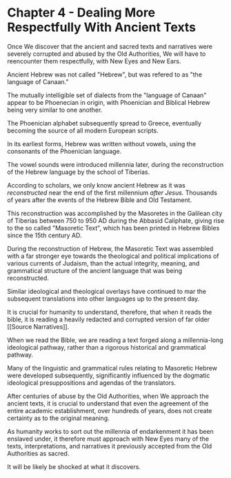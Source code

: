 # Chapter 4 - Dealing More Respectfully With Ancient Texts

Once We discover that the ancient and sacred texts and narratives were severely corrupted and abused by the Old Authorities, We will have to reencounter them respectfully, with New Eyes and New Ears. 

Ancient Hebrew was not called "Hebrew", but was refered to as "the language of Canaan." 

The mutually intelligible set of dialects from the "language of Canaan" appear to be Phoenecian in origin, with Phoenician and Biblical Hebrew being very similar to one another. 

The Phoenician alphabet subsequently spread to Greece, eventually becoming the source of all modern European scripts. 

In its earliest forms, Hebrew was written without vowels, using the consonants of the Phoenician language. 

The vowel sounds were introduced millennia later, during the reconstruction of the Hebrew language by the school of Tiberias. 

According to scholars, we only know ancient Hebrew as it was *reconstructed* near the end of the first millennium *after Jesus.* Thousands of years after the events of the Hebrew Bible and Old Testament. 

This reconstruction was accomplished by the Masoretes in the Galilean city of Tiberias between 750 to 950 AD during the Abbasid Caliphate, giving rise to the so called "Masoretic Text", which has been printed in Hebrew Bibles since the 15th century AD. 

During the reconstruction of Hebrew, the Masoretic Text was assembled with a far stronger eye towards the theological and political implications of various currents of Judaism, than the actual integrity, meaning, and grammatical structure of the ancient language that was being reconstructed. 

Similar ideological and theological overlays have continued to mar the subsequent translations into other languages up to the present day.  

It is crucial for humanity to understand, therefore, that when it reads the bible, it is reading a heavily redacted and corrupted version of far older [[Source Narratives]]. 

When we read the Bible, we are reading a text forged along a millennia-long ideological pathway, rather than a rigorous historical and grammatical pathway. 

Many of the linguistic and grammatical rules relating to Masoretic Hebrew were developed subsequently, significantly influenced by the dogmatic ideological presuppositions and agendas of the translators. 

After centuries of abuse by the Old Authorities, when We approach the ancient texts, it is crucial to understand that even the agreement of the entire academic establishment, over hundreds of years, does not create certainty as to the original meaning. 

As humanity works to sort out the millennia of endarkenment it has been enslaved under, it therefore must approach with New Eyes many of the texts, interpretations, and narratives it previously accepted from the Old Authorities as sacred. 

It will be likely be shocked at what it discovers. 



